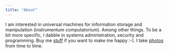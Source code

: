 ```yaml
---
title: "About"
---
```


I am interested in universal machines for information storage and manipulation (instrumentum computatorium). Among other things. To be a bit more specific, I dabble in systems administration, security and programming. Buy me [stuff](https://amzn.com/w/23WE353M6O53S) if you want to make me happy :-). I take [photos](https://www.flickr.com/photos/jozrei) from time to time.
